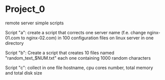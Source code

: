# Project_0
remote server simple scripts

Script "a":   create a script that corrects one server name (f.e. change nginx-01.com to nginx-02.com) in 100 configuration files on linux server in one directory

Script "b":  Create a script that creates 10 files named "random_text_$NUM.txt" each one containing 1000 random characters

Script "c":  collect in one file hostname, cpu cores number, total memory and total disk size

